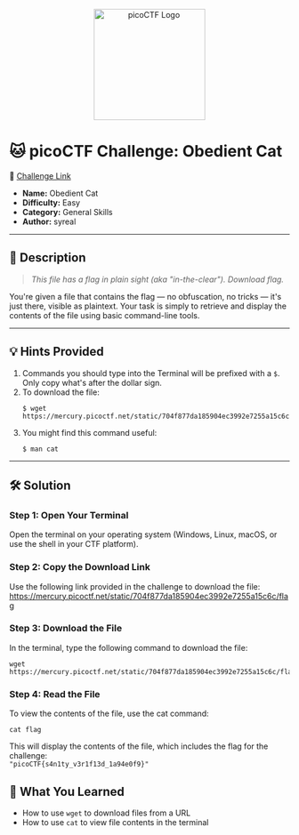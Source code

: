 <p align="center">
  <img src="https://play.picoctf.org/api/media/picoCTF_p_logo_4c_3_NoYG1qU_3zBp50s.png" alt="picoCTF Logo" width="200"/>
</p>

# 🐱 picoCTF Challenge: Obedient Cat

🔗 [Challenge Link](https://play.picoctf.org/playlists/18?m=146)

- **Name:** Obedient Cat  
- **Difficulty:** Easy  
- **Category:** General Skills  
- **Author:** syreal

---

## 📝 Description

> *This file has a flag in plain sight (aka "in-the-clear"). Download flag.*

You're given a file that contains the flag — no obfuscation, no tricks — it's just there, visible as plaintext. Your task is simply to retrieve and display the contents of the file using basic command-line tools.

---

## 💡 Hints Provided

1. Commands you should type into the Terminal will be prefixed with a `$`. Only copy what's after the dollar sign.
2. To download the file: <br>
   ```
   $ wget https://mercury.picoctf.net/static/704f877da185904ec3992e7255a15c6c/flag
   ```
4. You might find this command useful: <br>
   ```
   $ man cat
   ```

---
   
## 🛠️ Solution

### Step 1: Open Your Terminal    
Open the terminal on your operating system (Windows, Linux, macOS, or use the shell in your CTF platform).


### Step 2: Copy the Download Link  
Use the following link provided in the challenge to download the file: <br>
https://mercury.picoctf.net/static/704f877da185904ec3992e7255a15c6c/flag


### Step 3: Download the File  
In the terminal, type the following command to download the file:
```  
wget https://mercury.picoctf.net/static/704f877da185904ec3992e7255a15c6c/flag
```

### Step 4: Read the File  
To view the contents of the file, use the cat command:
```
cat flag
```

This will display the contents of the file, which includes the flag for the challenge: <br>
``` "picoCTF{s4n1ty_v3r1f13d_1a94e0f9}" ```

## 🧠 What You Learned
* How to use `wget` to download files from a URL
* How to use `cat` to view file contents in the terminal
